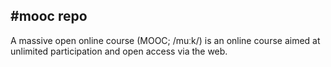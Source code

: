 #mooc repo
---
A massive open online course (MOOC; /muːk/) is an online course aimed at unlimited participation and open access via the web.
